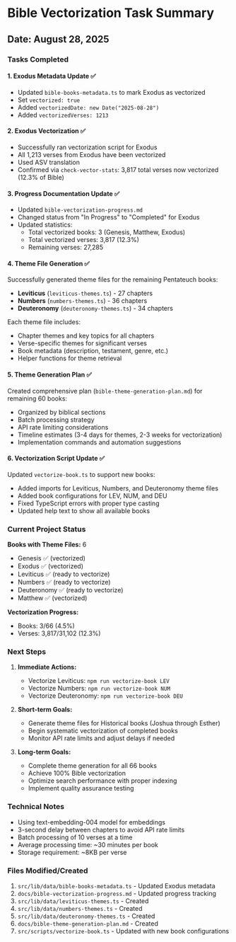 # Bible Vectorization Task Summary

## Date: August 28, 2025

### Tasks Completed

#### 1. Exodus Metadata Update ✅
- Updated `bible-books-metadata.ts` to mark Exodus as vectorized
- Set `vectorized: true`
- Added `vectorizedDate: new Date("2025-08-28")`
- Added `vectorizedVerses: 1213`

#### 2. Exodus Vectorization ✅
- Successfully ran vectorization script for Exodus
- All 1,213 verses from Exodus have been vectorized
- Used ASV translation
- Confirmed via `check-vector-stats`: 3,817 total verses now vectorized (12.3% of Bible)

#### 3. Progress Documentation Update ✅
- Updated `bible-vectorization-progress.md`
- Changed status from "In Progress" to "Completed" for Exodus
- Updated statistics:
  - Total vectorized books: 3 (Genesis, Matthew, Exodus)
  - Total vectorized verses: 3,817 (12.3%)
  - Remaining verses: 27,285

#### 4. Theme File Generation ✅
Successfully generated theme files for the remaining Pentateuch books:
- **Leviticus** (`leviticus-themes.ts`) - 27 chapters
- **Numbers** (`numbers-themes.ts`) - 36 chapters  
- **Deuteronomy** (`deuteronomy-themes.ts`) - 34 chapters

Each theme file includes:
- Chapter themes and key topics for all chapters
- Verse-specific themes for significant verses
- Book metadata (description, testament, genre, etc.)
- Helper functions for theme retrieval

#### 5. Theme Generation Plan ✅
Created comprehensive plan (`bible-theme-generation-plan.md`) for remaining 60 books:
- Organized by biblical sections
- Batch processing strategy
- API rate limiting considerations
- Timeline estimates (3-4 days for themes, 2-3 weeks for vectorization)
- Implementation commands and automation suggestions

#### 6. Vectorization Script Update ✅
Updated `vectorize-book.ts` to support new books:
- Added imports for Leviticus, Numbers, and Deuteronomy theme files
- Added book configurations for LEV, NUM, and DEU
- Fixed TypeScript errors with proper type casting
- Updated help text to show all available books

### Current Project Status

**Books with Theme Files:** 6
- Genesis ✅ (vectorized)
- Exodus ✅ (vectorized)
- Leviticus ✅ (ready to vectorize)
- Numbers ✅ (ready to vectorize)
- Deuteronomy ✅ (ready to vectorize)
- Matthew ✅ (vectorized)

**Vectorization Progress:**
- Books: 3/66 (4.5%)
- Verses: 3,817/31,102 (12.3%)

### Next Steps

1. **Immediate Actions:**
   - Vectorize Leviticus: `npm run vectorize-book LEV`
   - Vectorize Numbers: `npm run vectorize-book NUM`
   - Vectorize Deuteronomy: `npm run vectorize-book DEU`

2. **Short-term Goals:**
   - Generate theme files for Historical books (Joshua through Esther)
   - Begin systematic vectorization of completed books
   - Monitor API rate limits and adjust delays if needed

3. **Long-term Goals:**
   - Complete theme generation for all 66 books
   - Achieve 100% Bible vectorization
   - Optimize search performance with proper indexing
   - Implement quality assurance testing

### Technical Notes

- Using text-embedding-004 model for embeddings
- 3-second delay between chapters to avoid API rate limits
- Batch processing of 10 verses at a time
- Average processing time: ~30 minutes per book
- Storage requirement: ~8KB per verse

### Files Modified/Created
1. `src/lib/data/bible-books-metadata.ts` - Updated Exodus metadata
2. `docs/bible-vectorization-progress.md` - Updated progress tracking
3. `src/lib/data/leviticus-themes.ts` - Created
4. `src/lib/data/numbers-themes.ts` - Created
5. `src/lib/data/deuteronomy-themes.ts` - Created
6. `docs/bible-theme-generation-plan.md` - Created
7. `src/scripts/vectorize-book.ts` - Updated with new book configurations
